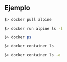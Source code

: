 ## Ejemplo

```bash
$> docker pull alpine

$> docker run alpine ls -l

$> docker ps

$> docker container ls

$> docker container ls -a
```



